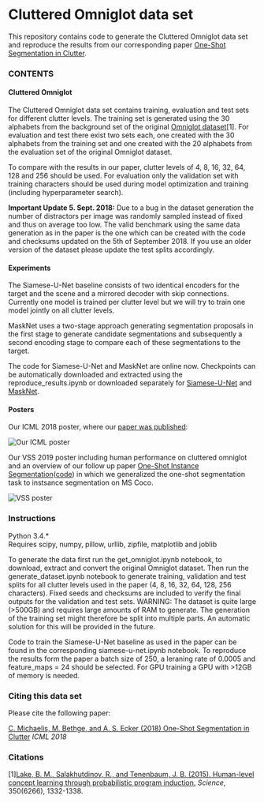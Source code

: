 # Cluttered Omniglot data set

This repository contains code to generate the Cluttered Omniglot data set and reproduce the results from our corresponding paper [One-Shot Segmentation in Clutter](https://arxiv.org/abs/1803.09597).


### CONTENTS

#### Cluttered Omniglot
The Cluttered Omniglot data set contains training, evaluation and test sets for different clutter levels. The training set is generated using the 30 alphabets from the background set of the original [Omniglot dataset](https://github.com/brendenlake/omniglot)[1]. For evaluation and test there exist two sets each, one created with the 30 alphabets from the training set and one created with the 20 alphabets from the evaluation set of the original Omniglot dataset. 

To compare with the results in our paper, clutter levels of 4, 8, 16, 32, 64, 128 and 256 should be used. For evaluation only the validation set with training characters should be used during model optimization and training (including hyperparameter search).

__Important Update 5. Sept. 2018:__ 
Due to a bug in the dataset generation the number of distractors per image was randomly sampled instead of fixed and thus on average too low. The valid benchmark using the same data generation as in the paper is the one which can be created with the code and checksums updated on the 5th of September 2018. If you use an older version of the dataset please update the test splits accordingly.

#### Experiments
The Siamese-U-Net baseline consists of two identical encoders for the target and the scene and a mirrored decoder with skip connections. Currently one model is trained per clutter level but we will try to train one model jointly on all clutter levels. 

MaskNet uses a two-stage approach generating segmentation proposals in the first stage to generate candidate segmentations and subsequently a second encoding stage to compare each of these segmentations to the target. 

The code for Siamese-U-Net and MaskNet are online now. Checkpoints can be automatically downloaded and extracted using the reproduce_results.ipynb or downloaded separately for [Siamese-U-Net](https://dl.dropbox.com/s/bm625f6ns04g4ea/siamese_u_net_checkpoints.zip) and [MaskNet](https://dl.dropbox.com/s/sc8pevf2h6152i0/mask_net_checkpoints.zip).

#### Posters
Our ICML 2018 poster, where our [paper was published](http://proceedings.mlr.press/v80/michaelis18a.html):

![Our ICML poster](poster_icml.png)

Our VSS 2019 poster including human performance on cluttered omniglot and an overview of our follow up paper [One-Shot Instance Segmentation](https://arxiv.org/abs/1811.11507)([code](https://github.com/bethgelab/siamese-mask-rcnn)) in which we generalized the one-shot segmentation task to instsance segmentation on MS Coco. 

![VSS poster](poster_vss.png)

### Instructions

Python 3.4.*   
Requires scipy, numpy, pillow, urllib, zipfile, matplotlib and joblib    

To generate the data first run the get_omniglot.ipynb notebook, to download, extract and convert the original Omniglot dataset. Then run the generate_dataset.ipynb notebook to generate training, validation and test splits for all clutter levels used in the paper (4, 8, 16, 32, 64, 128, 256 characters). Fixed seeds and checksums are included to verify the final outputs for the validation and test sets.
WARNING: The dataset is quite large (>500GB) and requires large amounts of RAM to generate. The generation of the training set might therefore be split into multiple parts. An automatic solution for this will be provided in the future.

Code to train the Siamese-U-Net baseline as used in the paper can be found in the corresponding siamese-u-net.ipynb notebook. To reproduce the results form the paper a batch size of 250, a leraning rate of 0.0005 and feature_maps = 24 should be selected. For GPU training a GPU with >12GB of memory is needed.


### Citing this data set
Please cite the following paper:

[C. Michaelis, M. Bethge, and A. S. Ecker (2018) One-Shot Segmentation in Clutter](https://arxiv.org/abs/1803.09597)
_ICML 2018_


### Citations
[1][Lake, B. M., Salakhutdinov, R., and Tenenbaum, J. B. (2015). Human-level concept learning through probabilistic program induction.](http://www.sciencemag.org/content/350/6266/1332.short) _Science_, 350(6266), 1332-1338.
